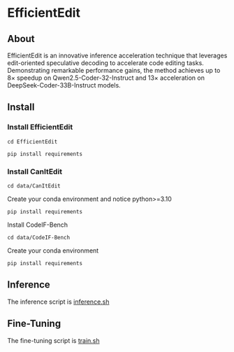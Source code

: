 # EfficientEdit

## About

EfficientEdit is an innovative inference acceleration technique that leverages edit-oriented speculative decoding to accelerate code editing tasks. Demonstrating remarkable performance gains, the method achieves up to 8× speedup on Qwen2.5-Coder-32-Instruct and 13× acceleration on DeepSeek-Coder-33B-Instruct models.

## Install

### Install EfficientEdit

`cd EfficientEdit `

`pip install requirements`

### Install CanItEdit

`cd data/CanItEdit`

Create your conda environment and notice python>=3.10

``pip install requirements``

Install CodeIF-Bench

`cd data/CodeIF-Bench`

Create your conda environment

``pip install requirements``

## Inference

The inference script is [inference.sh](https://github.com/zhu-zhu-ding/EfficientEdit/blob/main/inference.sh)

## Fine-Tuning

The fine-tuning script is [train.sh](https://github.com/zhu-zhu-ding/EfficientEdit/blob/main/fine-tuning/train.sh)

